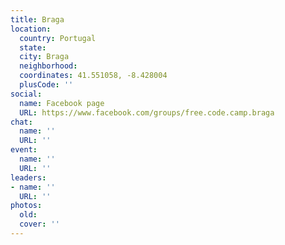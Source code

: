 ```yaml
---
title: Braga
location:
  country: Portugal
  state: 
  city: Braga
  neighborhood: 
  coordinates: 41.551058, -8.428004
  plusCode: ''
social:
  name: Facebook page
  URL: https://www.facebook.com/groups/free.code.camp.braga
chat:
  name: ''
  URL: ''
event:
  name: ''
  URL: ''
leaders:
- name: ''
  URL: ''
photos:
  old: 
  cover: ''
---
```

